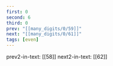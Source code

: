 ```yaml
---
first: 0
second: 6
third: 0
prev: "[[many_digits/0/59]]"
next: "[[many_digits/0/61]]"
tags: [even]
---
```

prev2-in-text: [[58]]
next2-in-text: [[62]]
